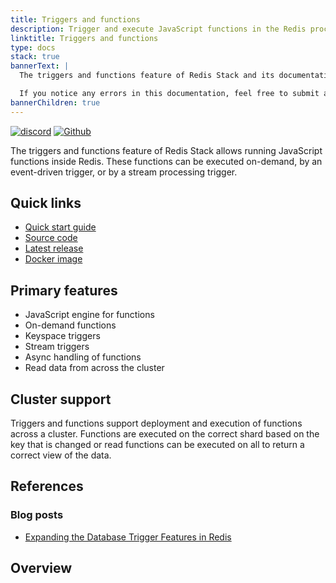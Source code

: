 ```yaml
---
title: Triggers and functions
description: Trigger and execute JavaScript functions in the Redis process
linktitle: Triggers and functions
type: docs
stack: true
bannerText: |
  The triggers and functions feature of Redis Stack and its documentation are currently in preview, and only available in Redis Stack 7.2 or later. You can try out the triggers and functions preview with a [free Redis Cloud account](https://redis.com/try-free/?utm_source=redisio&utm_medium=referral&utm_campaign=2023-09-try_free&utm_content=cu-redis_cloud_users). The preview is available in the fixed subscription plan for the **Google Cloud Asia Pacific (Tokyo)** and **AWS Asia Pacific (Singapore)** regions.

  If you notice any errors in this documentation, feel free to submit an issue to GitHub using the "Create new issue" link in the top right-hand corner of this page.
bannerChildren: true
---
```


[![discord](https://img.shields.io/discord/697882427875393627?style=flat-square)](https://discord.gg/xTbqgTB)
[![Github](https://img.shields.io/static/v1?label=&message=repository&color=5961FF&logo=github)](https://github.com/RedisGears/RedisGears/)

The triggers and functions feature of Redis Stack allows running JavaScript functions inside Redis. These functions can be executed on-demand, by an event-driven trigger, or by a stream processing trigger.

## Quick links

* [Quick start guide](/docs/interact/programmability/triggers-and-functions/quick_start)
* [Source code](https://github.com/RedisGears/RedisGears)
* [Latest release](https://github.com/RedisGears/RedisGears/releases)
* [Docker image](https://hub.docker.com/r/redis/redis-stack-server/)

## Primary features

* JavaScript engine for functions
* On-demand functions
* Keyspace triggers
* Stream triggers
* Async handling of functions
* Read data from across the cluster

## Cluster support

Triggers and functions support deployment and execution of functions across a cluster. Functions are executed on the correct shard based on the key that is changed or read functions can be executed on all to return a correct view of the data.

## References

### Blog posts

- [Expanding the Database Trigger Features in Redis](https://redis.com/blog/database-trigger-features/)

## Overview
